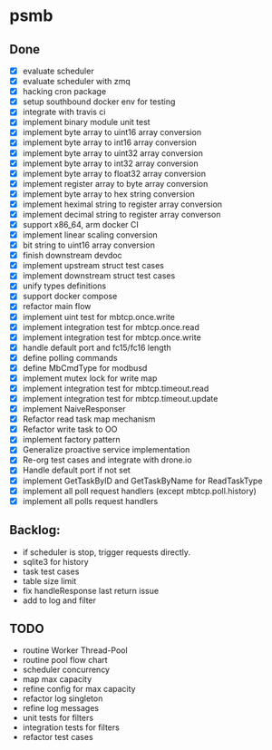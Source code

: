 # psmb

## Done

- [x] evaluate scheduler
- [x] evaluate scheduler with zmq
- [x] hacking cron package
- [x] setup southbound docker env for testing
- [x] integrate with travis ci
- [x] implement binary module unit test
- [x] implement byte array to uint16 array conversion
- [x] implement byte array to int16 array conversion
- [x] implement byte array to uint32 array conversion
- [x] implement byte array to int32 array conversion
- [x] implement byte array to float32 array conversion
- [x] implement register array to byte array conversion
- [x] implement byte array to hex string conversion
- [x] implement heximal string to register array conversion
- [x] implement decimal string to register array converson
- [x] support x86_64, arm docker CI
- [x] implement linear scaling conversion
- [x] bit string to uint16 array conversion
- [x] finish downstream devdoc
- [x] implement upstream struct test cases
- [x] implement downstream struct test cases
- [x] unify types definitions
- [x] support docker compose
- [x] refactor main flow
- [x] implement uint test for mbtcp.once.write
- [x] implement integration test for mbtcp.once.read
- [x] implement integration test for mbtcp.once.write
- [x] handle default port and fc15/fc16 length
- [x] define polling commands
- [x] define MbCmdType for modbusd
- [x] implement mutex lock for write map
- [x] implement integration test for mbtcp.timeout.read
- [x] implement integration test for mbtcp.timeout.update
- [x] implement NaiveResponser
- [x] Refactor read task map mechanism
- [x] Refactor write task to OO
- [x] implement factory pattern
- [x] Generalize proactive service implementation
- [x] Re-org test cases and integrate with drone.io
- [x] Handle default port if not set
- [x] implement GetTaskByID and GetTaskByName for ReadTaskType
- [x] implement all poll request handlers (except mbtcp.poll.history)
- [x] implement all polls request handlers

## Backlog:

- if scheduler is stop, trigger requests directly.
- sqlite3 for history
- task test cases
- table size limit
- fix handleResponse last return issue
- add to log and filter


## TODO

- routine Worker Thread-Pool
- routine pool flow chart
- scheduler concurrency
- map max capacity
- refine config for max capacity
- refactor log singleton
- refine log messages
- unit tests for filters
- integration tests for filters
- refactor test cases